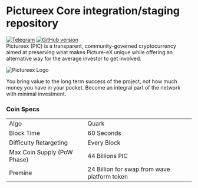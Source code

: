 Pictureex Core integration/staging repository
=====================================
[![Telegram](https://img.shields.io/discord/479050479330918410.svg)](https://t.me/PictureEXOFCL) [![GitHub version](https://badge.fury.io/gh/pictureex%2Fpictureex.svg)](https://badge.fury.io/gh/pictureex%2Fpictureex)
<br>
Pictureex (PIC) is a transparent, community-governed cryptocurrency aimed at preserving what makes Picture-eX unique while offering an alternative way for the average investor to get involved.

![Pictureex Logo](https://github.com/PictureEX/PIC/blob/master/src/qt/res/images/_pictureex_logo_horizontal.png)


You bring value to the long term success of the project, not how much money you have in your pocket. Become an integral part of the network with minimal investment.


### Coin Specs
<table>
<tr><td>Algo</td><td>Quark</td></tr>
<tr><td>Block Time</td><td>60 Seconds</td></tr>
<tr><td>Difficulty Retargeting</td><td>Every Block</td></tr>
<tr><td>Max Coin Supply (PoW Phase)</td><td>44 Billions PIC</td></tr>
<tr><td>Premine</td><td>24 Billion for swap from wave platform token</td></tr>
</table>


